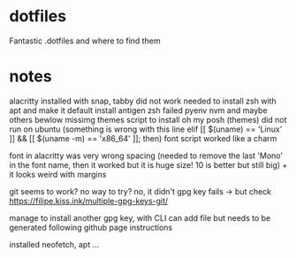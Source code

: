 # dotfiles

Fantastic .dotfiles and where to find them

# notes

alacritty installed with snap, tabby did not work
needed to install zsh with apt and make it default
install antigen
zsh failed
pyenv nvm and maybe others bewlow
missimg themes
script to install oh my posh (themes) did not run on ubuntu (something is wrong with this line     elif [[ $(uname) == 'Linux' ]] && [[ $(uname -m) == 'x86_64' ]]; then)
font script worked like a charm

font in alacritty was very wrong spacing (needed to remove the last 'Mono' in the font name, then it worked but it is huge size! 10 is better but still big)  + it looks weird with margins

git seems to work? no way to try? no, it didn't gpg key fails -> but check <https://filipe.kiss.ink/multiple-gpg-keys-git/>

manage to install another gpg key, with CLI can add file but needs to be generated following github page instructions

installed neofetch, apt ...
